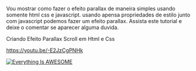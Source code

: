 Vou mostrar como fazer o efeito parallax de maneira simples usando somente html css e javascript.
usando apensa propriedades de estilo junto com javascript podemos fazer um efeito parallax.
Assista este tutorial e deixe o comentar se aparecer alguma duvida.

Criando Efeito Parallax Scroll em Html e Css

https://youtu.be/-E2JzCgPNHk

[![Everything Is AWESOME](https://img.youtube.com/vi/-E2JzCgPNHk/0.jpg)](https://youtu.be/-E2JzCgPNHk "Everything Is AWESOME")
